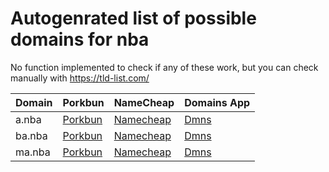 # Autogenrated list of possible domains for nba

No function implemented to check if any of these work, but you can check manually with https://tld-list.com/

| Domain | Porkbun | NameCheap | Domains App |
|---|---|---|---|
| a.nba | [Porkbun](https://porkbun.com/checkout/search?prb=e814663da1&tlds=&idnLanguage=&search=search&q=a.nba) | [Namecheap](https://www.namecheap.com/domains/registration/results/?domain=a.nba) | [Dmns](https://dmns.app/domains?q=a.nba) |
| ba.nba | [Porkbun](https://porkbun.com/checkout/search?prb=e814663da1&tlds=&idnLanguage=&search=search&q=ba.nba) | [Namecheap](https://www.namecheap.com/domains/registration/results/?domain=ba.nba) | [Dmns](https://dmns.app/domains?q=ba.nba) |
| ma.nba | [Porkbun](https://porkbun.com/checkout/search?prb=e814663da1&tlds=&idnLanguage=&search=search&q=ma.nba) | [Namecheap](https://www.namecheap.com/domains/registration/results/?domain=ma.nba) | [Dmns](https://dmns.app/domains?q=ma.nba) |
